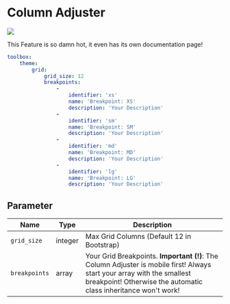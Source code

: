 # Column Adjuster

![](http://g.recordit.co/SQySgZ1Cd9.gif)

This Feature is so damn hot, it even has its own documentation page!

```yaml
toolbox:
    theme:
        grid:
            grid_size: 12
            breakpoints:
                -
                    identifier: 'xs'
                    name: 'Breakpoint: XS'
                    description: 'Your Description'
                -
                    identifier: 'sm'
                    name: 'Breakpoint: SM'
                    description: 'Your Description'
                -
                    identifier: 'md'
                    name: 'Breakpoint: MD'
                    description: 'Your Description'
                -
                    identifier: 'lg'
                    name: 'Breakpoint: LG'
                    description: 'Your Description'
```

## Parameter

| Name | Type | Description
|------|------|------------|
| `grid_size` | integer | Max Grid Columns (Default 12 in Bootstrap) |
| `breakpoints` | array | Your Grid Breakpoints. **Important (!)**: The Column Adjuster is mobile first! Always start your array with the smallest breakpoint! Otherwise the automatic class inheritance won't work! |